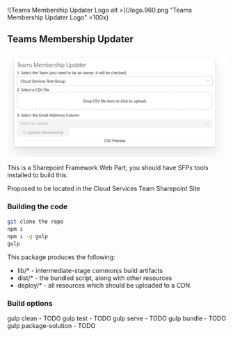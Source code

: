 <style>
img[alt$=">"] {
  float:right;
}
</style>


![Teams Membership Updater Logo alt >](/logo.960.png "Teams Membership Updater Logo" =100x)

## Teams Membership Updater

![Preview](Screenshot-2020-05-01.png "Preview")

This is a Sharepoint Framework Web Part, you should have SFPx tools installed to build this.

Proposed to be located in the Cloud Services Team Sharepoint Site


### Building the code

```bash
git clone the repo
npm i
npm i -g gulp
gulp
```

This package produces the following:

* lib/* - intermediate-stage commonjs build artifacts
* dist/* - the bundled script, along with other resources
* deploy/* - all resources which should be uploaded to a CDN.

### Build options

gulp clean - TODO
gulp test - TODO
gulp serve - TODO
gulp bundle - TODO
gulp package-solution - TODO

